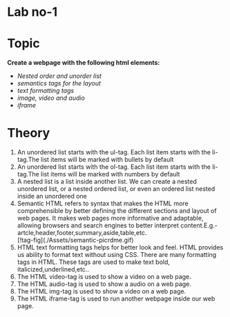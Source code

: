 # Lab no-1

<h1>Topic</h1>
<b>Create a webpage with the following html elements:</b>
<i>
<ul>
<li>Nested order and unorder list</li>
<li>semantics tags for the layout</li>
<li>text formatting tags</li>
<li>image, video and audio</li>
<li>iframe</li>
</ul></i>
<h1>Theory</h1>
<ol>
<li>An unordered list starts with the ul-tag. Each list item starts with the li-tag.The list items will be marked with bullets by default</li>
<li>An unordered list starts with the ol-tag. Each list item starts with the li-tag.The list items will be marked with numbers by default</li>
<li>A nested list is a list inside another list. We can create a nested unordered list, or a nested ordered list, or even an ordered list nested inside an unordered one</li>
<li>Semantic HTML refers to syntax that makes the HTML more comprehensible by better defining the different sections and layout of web pages. It makes web pages more informative and adaptable, allowing browsers and search engines to better interpret content.E.g.-artcle,header,footer,summary,aside,table,etc.</li>
[!tag-fig](./Assets/semantic-picrdme.gif)
<li>HTML text formatting tags helps for better look and feel. HTML provides us ability to format text without using CSS. There are many formatting tags in HTML. These tags are used to make text bold, italicized,underlined,etc.. </li>
<li>The HTML video-tag is used to show a video on a web page.</li>
<li>The HTML audio-tag is used to show a audio on a web page.</li>
<li>The HTML img-tag is used to show a video on a web page.</li>
<li>The HTML iframe-tag is used to run another webpage inside our  web page.</li>
</ol>
